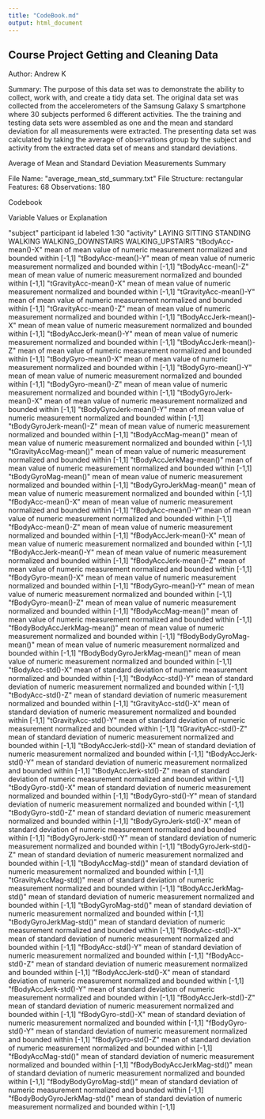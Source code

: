 ```yaml
---
title: "CodeBook.md"
output: html_document
---
```


## Course Project Getting and Cleaning Data

Author: Andrew K

Summary: The purpose of this data set was to demonstrate the ability to collect, work with, and create a tidy data set. The original data set was collected from the accelerometers of the Samsung Galaxy S smartphone where 30 subjects performed 6 different activities. The the training and testing data sets were assembled as one and the mean and standard deviation for all measurements were extracted. The presenting data set was calculated by taking the average of observations group by the subject and activity from the extracted data set of means and standard deviations.

Average of Mean and Standard Deviation Measurements Summary

File Name: "average_mean_std_summary.txt"
File Structure: rectangular
Features: 68
Observations: 180

Codebook

Variable                        Values or Explanation

"subject"                       participant id labeled 1:30 
"activity"                      LAYING
                                SITTING
                                STANDING
                                WALKING
                                WALKING_DOWNSTAIRS
                                WALKING_UPSTAIRS
"tBodyAcc-mean()-X"             mean of mean value of numeric measurement normalized and bounded within [-1,1]
"tBodyAcc-mean()-Y"             mean of mean value of numeric measurement normalized and bounded within [-1,1]
"tBodyAcc-mean()-Z"             mean of mean value of numeric measurement normalized and bounded within [-1,1]
"tGravityAcc-mean()-X"          mean of mean value of numeric measurement normalized and bounded within [-1,1]
"tGravityAcc-mean()-Y"          mean of mean value of numeric measurement normalized and bounded within [-1,1]
"tGravityAcc-mean()-Z"          mean of mean value of numeric measurement normalized and bounded within [-1,1]
"tBodyAccJerk-mean()-X"         mean of mean value of numeric measurement normalized and bounded within [-1,1]
"tBodyAccJerk-mean()-Y"         mean of mean value of numeric measurement normalized and bounded within [-1,1]
"tBodyAccJerk-mean()-Z"         mean of mean value of numeric measurement normalized and bounded within [-1,1]
"tBodyGyro-mean()-X"            mean of mean value of numeric measurement normalized and bounded within [-1,1]
"tBodyGyro-mean()-Y"            mean of mean value of numeric measurement normalized and bounded within [-1,1]
"tBodyGyro-mean()-Z"            mean of mean value of numeric measurement normalized and bounded within [-1,1]
"tBodyGyroJerk-mean()-X"        mean of mean value of numeric measurement normalized and bounded within [-1,1]
"tBodyGyroJerk-mean()-Y"        mean of mean value of numeric measurement normalized and bounded within [-1,1]
"tBodyGyroJerk-mean()-Z"        mean of mean value of numeric measurement normalized and bounded within [-1,1]
"tBodyAccMag-mean()"            mean of mean value of numeric measurement normalized and bounded within [-1,1]
"tGravityAccMag-mean()"         mean of mean value of numeric measurement normalized and bounded within [-1,1]
"tBodyAccJerkMag-mean()"        mean of mean value of numeric measurement normalized and bounded within [-1,1]
"tBodyGyroMag-mean()"           mean of mean value of numeric measurement normalized and bounded within [-1,1]
"tBodyGyroJerkMag-mean()"       mean of mean value of numeric measurement normalized and bounded within [-1,1]
"fBodyAcc-mean()-X"             mean of mean value of numeric measurement normalized and bounded within [-1,1]
"fBodyAcc-mean()-Y"             mean of mean value of numeric measurement normalized and bounded within [-1,1]
"fBodyAcc-mean()-Z"             mean of mean value of numeric measurement normalized and bounded within [-1,1]
"fBodyAccJerk-mean()-X"         mean of mean value of numeric measurement normalized and bounded within [-1,1]
"fBodyAccJerk-mean()-Y"         mean of mean value of numeric measurement normalized and bounded within [-1,1]
"fBodyAccJerk-mean()-Z"         mean of mean value of numeric measurement normalized and bounded within [-1,1]
"fBodyGyro-mean()-X"            mean of mean value of numeric measurement normalized and bounded within [-1,1]
"fBodyGyro-mean()-Y"            mean of mean value of numeric measurement normalized and bounded within [-1,1]
"fBodyGyro-mean()-Z"            mean of mean value of numeric measurement normalized and bounded within [-1,1]
"fBodyAccMag-mean()"            mean of mean value of numeric measurement normalized and bounded within [-1,1]
"fBodyBodyAccJerkMag-mean()"    mean of mean value of numeric measurement normalized and bounded within [-1,1]
"fBodyBodyGyroMag-mean()"       mean of mean value of numeric measurement normalized and bounded within [-1,1]
"fBodyBodyGyroJerkMag-mean()"   mean of mean value of numeric measurement normalized and bounded within [-1,1]
"tBodyAcc-std()-X"              mean of standard deviation of numeric measurement normalized and bounded within [-1,1]
"tBodyAcc-std()-Y"              mean of standard deviation of numeric measurement normalized and bounded within [-1,1]
"tBodyAcc-std()-Z"              mean of standard deviation of numeric measurement normalized and bounded within [-1,1]
"tGravityAcc-std()-X"           mean of standard deviation of numeric measurement normalized and bounded within [-1,1]
"tGravityAcc-std()-Y"           mean of standard deviation of numeric measurement normalized and bounded within [-1,1]
"tGravityAcc-std()-Z"           mean of standard deviation of numeric measurement normalized and bounded within [-1,1]
"tBodyAccJerk-std()-X"          mean of standard deviation of numeric measurement normalized and bounded within [-1,1]
"tBodyAccJerk-std()-Y"          mean of standard deviation of numeric measurement normalized and bounded within [-1,1]
"tBodyAccJerk-std()-Z"          mean of standard deviation of numeric measurement normalized and bounded within [-1,1]
"tBodyGyro-std()-X"             mean of standard deviation of numeric measurement normalized and bounded within [-1,1]
"tBodyGyro-std()-Y"             mean of standard deviation of numeric measurement normalized and bounded within [-1,1]
"tBodyGyro-std()-Z"             mean of standard deviation of numeric measurement normalized and bounded within [-1,1]
"tBodyGyroJerk-std()-X"         mean of standard deviation of numeric measurement normalized and bounded within [-1,1]
"tBodyGyroJerk-std()-Y"         mean of standard deviation of numeric measurement normalized and bounded within [-1,1]
"tBodyGyroJerk-std()-Z"         mean of standard deviation of numeric measurement normalized and bounded within [-1,1]
"tBodyAccMag-std()"             mean of standard deviation of numeric measurement normalized and bounded within [-1,1]
"tGravityAccMag-std()"          mean of standard deviation of numeric measurement normalized and bounded within [-1,1]
"tBodyAccJerkMag-std()"         mean of standard deviation of numeric measurement normalized and bounded within [-1,1]
"tBodyGyroMag-std()"            mean of standard deviation of numeric measurement normalized and bounded within [-1,1]
"tBodyGyroJerkMag-std()"        mean of standard deviation of numeric measurement normalized and bounded within [-1,1]
"fBodyAcc-std()-X"              mean of standard deviation of numeric measurement normalized and bounded within [-1,1]
"fBodyAcc-std()-Y"              mean of standard deviation of numeric measurement normalized and bounded within [-1,1]
"fBodyAcc-std()-Z"              mean of standard deviation of numeric measurement normalized and bounded within [-1,1]
"fBodyAccJerk-std()-X"          mean of standard deviation of numeric measurement normalized and bounded within [-1,1]
"fBodyAccJerk-std()-Y"          mean of standard deviation of numeric measurement normalized and bounded within [-1,1]
"fBodyAccJerk-std()-Z"          mean of standard deviation of numeric measurement normalized and bounded within [-1,1]
"fBodyGyro-std()-X"             mean of standard deviation of numeric measurement normalized and bounded within [-1,1]
"fBodyGyro-std()-Y"             mean of standard deviation of numeric measurement normalized and bounded within [-1,1]
"fBodyGyro-std()-Z"             mean of standard deviation of numeric measurement normalized and bounded within [-1,1]
"fBodyAccMag-std()"             mean of standard deviation of numeric measurement normalized and bounded within [-1,1]
"fBodyBodyAccJerkMag-std()"     mean of standard deviation of numeric measurement normalized and bounded within [-1,1]
"fBodyBodyGyroMag-std()"        mean of standard deviation of numeric measurement normalized and bounded within [-1,1]
"fBodyBodyGyroJerkMag-std()"    mean of standard deviation of numeric measurement normalized and bounded within [-1,1]

